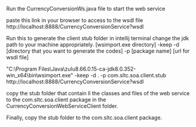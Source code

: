 
Run the CurrencyConversionWs.java file to start the web service

paste this link in your browser to access to the wsdl file
http://localhost:8888/CurrencyConversionService?wsdl

Run this to generate the client stub folder in intellij terminal
change the jdk path to your machine appropriately.
[wsimport.exe directory] -keep -d [directory that you want to generate the codes] -p [package name] [url for wsdl file]

"C:\Program Files\Java\zulu8.66.0.15-ca-jdk8.0.352-win_x64\bin\wsimport.exe" -keep -d . -p com.sltc.soa.client.stub http://localhost:8888/CurrencyConversionService?wsdl

copy the stub folder that contain ll the classes and files of the web service to the com.sltc.soa.client package in the CurrencyConversionWebServiceClient folder.

Finally, copy the stub folder to the com.sltc.soa.client package.